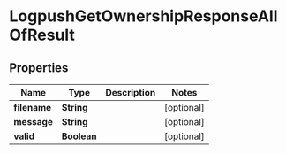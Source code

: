 

# LogpushGetOwnershipResponseAllOfResult


## Properties

| Name | Type | Description | Notes |
|------------ | ------------- | ------------- | -------------|
|**filename** | **String** |  |  [optional] |
|**message** | **String** |  |  [optional] |
|**valid** | **Boolean** |  |  [optional] |



